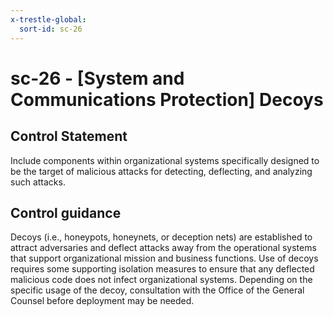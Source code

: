 ```yaml
---
x-trestle-global:
  sort-id: sc-26
---
```


# sc-26 - \[System and Communications Protection\] Decoys

## Control Statement

Include components within organizational systems specifically designed to be the target of malicious attacks for detecting, deflecting, and analyzing such attacks.

## Control guidance

Decoys (i.e., honeypots, honeynets, or deception nets) are established to attract adversaries and deflect attacks away from the operational systems that support organizational mission and business functions. Use of decoys requires some supporting isolation measures to ensure that any deflected malicious code does not infect organizational systems. Depending on the specific usage of the decoy, consultation with the Office of the General Counsel before deployment may be needed.
